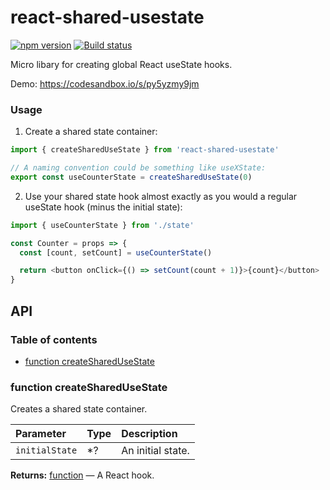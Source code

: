 # react-shared-usestate

[![npm version](https://badgen.net/npm/v/react-shared-usestate)](https://npm.im/react-shared-usestate) [![Build status](https://travis-ci.org/dburles/react-shared-usestate.svg?branch=master)](https://travis-ci.org/dburles/react-shared-usestate)

Micro libary for creating global React useState hooks.

Demo: <https://codesandbox.io/s/py5yzmy9jm>

### Usage

1. Create a shared state container:

```js
import { createSharedUseState } from 'react-shared-usestate'

// A naming convention could be something like useXState:
export const useCounterState = createSharedUseState(0)
```

2. Use your shared state hook almost exactly as you would a regular useState hook (minus the initial state):

```js
import { useCounterState } from './state'

const Counter = props => {
  const [count, setCount] = useCounterState()

  return <button onClick={() => setCount(count + 1)}>{count}</button>
}
```

## API

### Table of contents

- [function createSharedUseState](#function-createsharedusestate)

### function createSharedUseState

Creates a shared state container.

| Parameter      | Type | Description       |
| :------------- | :--- | :---------------- |
| `initialState` | \*?  | An initial state. |

**Returns:** [function](https://mdn.io/function) — A React hook.
